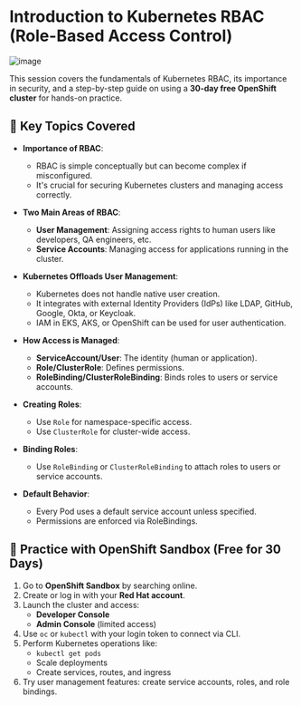 # Introduction to Kubernetes RBAC (Role-Based Access Control)

![image](https://github.com/user-attachments/assets/b94bf445-c4a4-4c58-8557-02fd30ea09b8)

This session covers the fundamentals of Kubernetes RBAC, its importance in security, and a step-by-step guide on using a **30-day free OpenShift cluster** for hands-on practice.

## 🎯 Key Topics Covered

- **Importance of RBAC**: 
  - RBAC is simple conceptually but can become complex if misconfigured.
  - It's crucial for securing Kubernetes clusters and managing access correctly.

- **Two Main Areas of RBAC**:
  - **User Management**: Assigning access rights to human users like developers, QA engineers, etc.
  - **Service Accounts**: Managing access for applications running in the cluster.

- **Kubernetes Offloads User Management**:
  - Kubernetes does not handle native user creation.
  - It integrates with external Identity Providers (IdPs) like LDAP, GitHub, Google, Okta, or Keycloak.
  - IAM in EKS, AKS, or OpenShift can be used for user authentication.

- **How Access is Managed**:
  - **ServiceAccount/User**: The identity (human or application).
  - **Role/ClusterRole**: Defines permissions.
  - **RoleBinding/ClusterRoleBinding**: Binds roles to users or service accounts.

- **Creating Roles**:
  - Use `Role` for namespace-specific access.
  - Use `ClusterRole` for cluster-wide access.

- **Binding Roles**:
  - Use `RoleBinding` or `ClusterRoleBinding` to attach roles to users or service accounts.

- **Default Behavior**:
  - Every Pod uses a default service account unless specified.
  - Permissions are enforced via RoleBindings.

## 🧪 Practice with OpenShift Sandbox (Free for 30 Days)

1. Go to **OpenShift Sandbox** by searching online.
2. Create or log in with your **Red Hat account**.
3. Launch the cluster and access:
   - **Developer Console**
   - **Admin Console** (limited access)
4. Use `oc` or `kubectl` with your login token to connect via CLI.
5. Perform Kubernetes operations like:
   - `kubectl get pods`
   - Scale deployments
   - Create services, routes, and ingress
6. Try user management features: create service accounts, roles, and role bindings.

